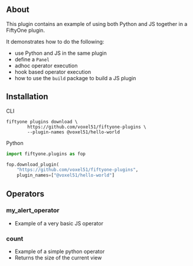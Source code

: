 ## About

This plugin contains an example of using both Python and JS together in a FiftyOne plugin.

It demonstrates how to do the following:

 - use Python and JS in the same plugin
 - define a `Panel`
 - adhoc operator execution
 - hook based operator execution
 - how to use the `build` package to build a JS plugin

## Installation

CLI

```shell
fiftyone plugins download \
        https://github.com/voxel51/fiftyone-plugins \
        --plugin-names @voxel51/hello-world
```

Python

```python
import fiftyone.plugins as fop

fop.download_plugin(
    "https://github.com/voxel51/fiftyone-plugins",
    plugin_names=["@voxel51/hello-world"]
```

## Operators

### my_alert_operator

 - Example of a very basic JS operator

### count

 - Example of a simple python operator
 - Returns the size of the current view